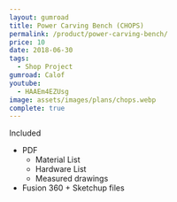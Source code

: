 ```yaml
---
layout: gumroad
title: Power Carving Bench (CHOPS)
permalink: /product/power-carving-bench/
price: 10
date: 2018-06-30
tags:
  - Shop Project
gumroad: Calof
youtube:
  - HAAEm4EZUsg
image: assets/images/plans/chops.webp
complete: true
---
```


Included 

* PDF
  * Material List
  * Hardware List
  * Measured drawings
* Fusion 360 + Sketchup files